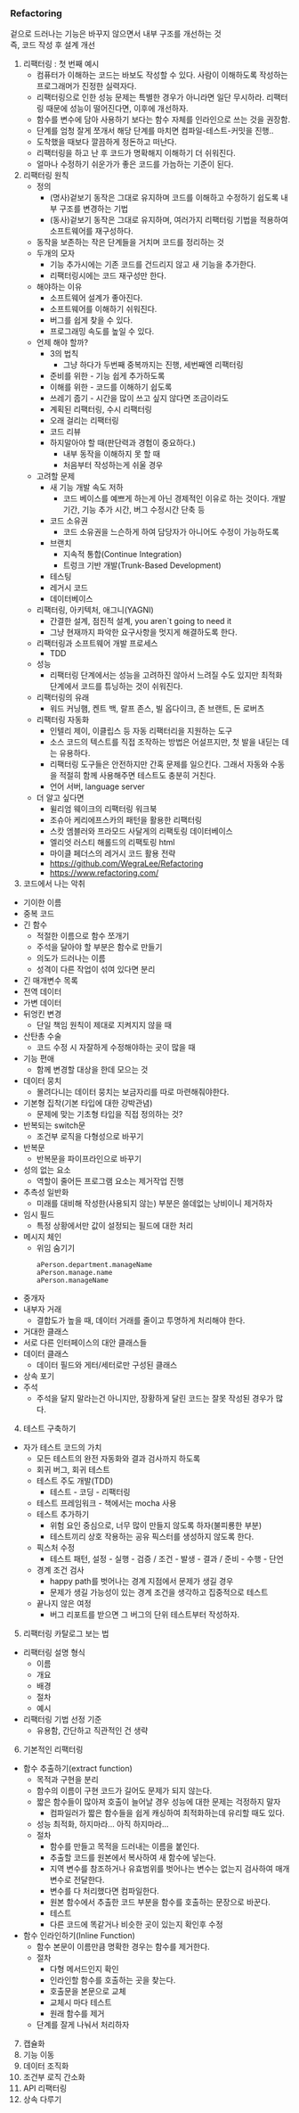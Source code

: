 ### Refactoring
겉으로 드러나는 기능은 바꾸지 않으면서 내부 구조를 개선하는 것   
즉, 코드 작성 후 설계 개선

1. 리팩터링 : 첫 번째 예시
   - 컴퓨터가 이해하는 코드는 바보도 작성할 수 있다. 사람이 이해하도록 작성하는 프로그래머가 진정한 실력자다. 
   - 리팩터링으로 인한 성능 문제는 특별한 경우가 아니라면 일단 무시하라. 리팩터링 때문에 성능이 떨어진다면, 이후에 개선하자.
   - 함수를 변수에 담아 사용하기 보다는 함수 자체를 인라인으로 쓰는 것을 권장함.
   - 단계를 엄청 잘게 쪼개서 해당 단계를 마치면 컴파일-테스트-커밋을 진행..
   - 도착했을 때보다 깔끔하게 정돈하고 떠난다.
   - 리팩터링을 하고 난 후 코드가 명확해지 이해하기 더 쉬워진다.
   - 얼마나 수정하기 쉬운가가 좋은 코드를 가늠하는 기준이 된다.
2. 리팩터링 원칙
   -  정의 
      - (명사)겉보기 동작은 그대로 유지하며 코드를 이해하고 수정하기 쉽도록 내부 구조를 변경하는 기법
      - (동사)겉보기 동작은 그대로 유지하며, 여러가지 리팩터링 기법을 적용하여 소프트웨어를 재구성하다.
   - 동작을 보존하는 작은 단계들을 거치며 코드를 정리하는 것 
   - 두개의 모자
      - 기능 추가시에는 기존 코드를 건드리지 않고 새 기능을 추가한다.
      - 리팩터링시에는 코드 재구성만 한다.
   - 해야하는 이유
     - 소프트웨어 설계가 좋아진다.
     - 소프트웨어를 이해하기 쉬워진다.
     - 버그를 쉽게 찾을 수 있다.
     - 프로그래밍 속도를 높일 수 있다.
   - 언제 해야 할까?
      - 3의 법칙
        - 그냥 하다가 두번째 중복까지는 진행, 세번째엔 리팩터링
      - 준비를 위한 - 기능 쉽게 추가하도록
      - 이해를 위한 - 코드를 이해하기 쉽도록
      - 쓰레기 줍기 - 시간을 많이 쓰고 싶지 않다면 조금이라도
      - 계획된 리팩터링, 수시 리팩터링
      - 오래 걸리는 리팩터링
      - 코드 리뷰
      - 하지말아야 할 때(판단력과 경험이 중요하다.)
        - 내부 동작을 이해하지 못 할 때
        - 처음부터 작성하는게 쉬울 경우 
   - 고려할 문제
      - 새 기능 개발 속도 저하
        - 코드 베이스를 예쁘게 하는게 아닌 경제적인 이유로 하는 것이다. 개발 기간, 기능 추가 시간, 버그 수정시간 단축 등
      - 코드 소유권
        - 코드 소유권을 느슨하게 하여 담당자가 아니어도 수정이 가능하도록
      - 브랜치
        - 지속적 통합(Continue Integration)
        - 트렁크 기반 개발(Trunk-Based Development)
      - 테스팅
      - 레거시 코드
      - 데이터베이스
    - 리팩터링, 아키텍처, 애그니(YAGNI) 
      - 간결한 설계, 점진적 설계, you aren`t going to need it
      - 그냥 현재까지 파악한 요구사항을 멋지게 해결하도록 한다.
    - 리팩터링과 소프트웨어 개발 프로세스
      - TDD
    - 성능
      - 리팩터링 단계에서는 성능을 고려하진 않아서 느려질 수도 있지만 최적화 단계에서 코드를 튜닝하는 것이 쉬워진다.
    - 리팩터링의 유래
      - 워드 커닝햄, 켄트 백, 랄프 존스, 빌 옵다이크, 존 브랜트, 돈 로버츠 
    - 리팩터링 자동화
      - 인텔리 제이, 이클립스 등 자동 리팩터리을 지원하는 도구
      - 소스 코드의 텍스트를 직접 조작하는 방법은 어설프지만, 첫 발을 내딛는 데는 유용하다.
      - 리팩터링 도구들은 안전하지만 간혹 문제를 일으킨다. 그래서 자동와 수동을 적절히 함께 사용해주면 테스트도 충분히 거친다.
      - 언어 서버, language server
    - 더 알고 싶다면
      - 윌리엄 웨이크의 리팩터링 워크북
      - 조슈아 케리에프스카의 패턴을 활용한 리팩터링
      - 스캇 엠블러와 프라모드 사달게의 리팩토링 데이터베이스
      - 엘리엇 러스티 해롤드의 리팩토링 html
      - 마이클 페더스의 레거시 코드 활용 전략
      - https://github.com/WegraLee/Refactoring
      - https://www.refactoring.com/
3. 코드에서 나는 악취
  - 기이한 이름
  - 중복 코드
  - 긴 함수
    - 적절한 이름으로 함수 쪼개기
    - 주석을 달아야 할 부분은 함수로 만들기
    - 의도가 드러나는 이름
    - 성격이 다른 작업이 섞여 있다면 분리
  - 긴 매개변수 목록
  - 전역 데이터
  - 가변 데이터
  - 뒤엉킨 변경
    - 단일 책임 원칙이 제대로 지켜지지 않을 때
  - 산탄총 수술
    - 코드 수정 시 자잘하게 수정해야하는 곳이 많을 때
  - 기능 편애
    - 함께 변경할 대상을 한데 모으는 것
  - 데이터 뭉치
    - 몰려다니는 데이터 뭉치는 보금자리를 따로 마련해줘야한다.
  - 기본형 집착(기본 타입에 대한 강박관념)
    - 문제에 맞는 기초형 타입을 직접 정의하는 것?
  - 반복되는 switch문
    - 조건부 로직을 다형성으로 바꾸기
  - 반복문
    - 반복문을 파이프라인으로 바꾸기
  - 성의 없는 요소
    - 역할이 줄어든 프로그램 요소는 제거작업 진행
  - 추측성 일반화
    - 미래를 대비해 작성한(사용되지 않는) 부분은 쓸데없는 낭비이니 제거하자
  - 임시 필드
    - 특정 상황에서만 값이 설정되는 필드에 대한 처리
  - 메시지 체인
    - 위임 숨기기
      ```
      aPerson.department.manageName
      aPerson.manage.name
      aPerson.manageName
      ```
  - 중개자
  - 내부자 거래
    - 결합도가 높을 때, 데이터 거래를 줄이고 투명하게 처리해야 한다.
  - 거대한 클래스
  - 서로 다른 인터페이스의 대안 클래스들
  - 데이터 클래스
    - 데이터 필드와 게터/세터로만 구성된 클래스
  - 상속 포기
  - 주석
    - 주석을 달지 말라는건 아니지만, 장황하게 달린 코드는 잘못 작성된 경우가 많다.

4. 테스트 구축하기
  - 자가 테스트 코드의 가치
    - 모든 테스트의 완전 자동화와 결과 검사까지 하도록
    - 회귀 버그, 회귀 테스트
    - 테스트 주도 개발(TDD) 
      - 테스트 - 코딩 - 리팩터링
    - 테스트 프레임워크 - 책에서는 mocha 사용
    - 테스트 추가하기
      - 위험 요인 중심으로, 너무 많이 만들지 않도록 하자(불피룡한 부분)
      - 테스트끼리 상호 작용하는 공유 픽스터를 생성하지 않도록 한다.
    - 픽스처 수정
      - 테스트 패턴, 설정 - 실행 - 검증 / 조건 - 발생 - 결과 / 준비 - 수행 - 단언
    - 경계 조건 검사
      - happy path를 벗어나는 경계 지점에서 문제가 생길 경우
      - 문제가 생길 가능성이 있는 경계 조건을 생각하고 집중적으로 테스트
    - 끝나지 않은 여정
      - 버그 리포트를 받으면 그 버그의 단위 테스트부터 작성하자.

5. 리팩터링 카탈로그 보는 법
  - 리팩터링 설명 형식
    - 이름
    - 개요
    - 배경
    - 절차
    - 예시
  - 리팩터링 기법 선정 기준
    - 유용함, 간단하고 직관적인 건 생략
6. 기본적인 리팩터링
  - 함수 추출하기(extract function)
    - 목적과 구현을 분리
    - 함수의 이름이 구현 코드가 길어도 문제가 되지 않는다.
    - 짧은 함수들이 많아져 호출이 늘어날 경우 성능에 대한 문제는 걱정하지 말자
      - 컴파일러가 짧은 함수들을 쉽게 캐싱하여 최적화하는데 유리할 때도 있다.
    - 성능 최적화, 하지마라... 아직 하지마라...
    - 절차
      - 함수를 만들고 목적을 드러내는 이름을 붙인다.
      - 추출할 코드를 원본에서 복사하여 새 함수에 넣는다.       
      - 지역 변수를 참조하거나 유효범위를 벗어나는 변수는 없는지 검사하여 매개변수로 전달한다.
      - 변수를 다 처리했다면 컴파일한다.
      - 원본 함수에서 추출한 코드 부분을 함수를 호출하는 문장으로 바꾼다.
      - 테스트
      - 다른 코드에 똑같거나 비슷한 곳이 있는지 확인후 수정
  - 함수 인라인하기(Inline Function)
    - 함수 본문이 이름만큼 명확한 경우는 함수를 제거한다.
    - 절차
      - 다형 메서드인지 확인
      - 인라인할 함수를 호출하는 곳을 찾는다.
      - 호출문을 본문으로 교체
      - 교체시 마다 테스트
      - 원래 함수를 제거
    - 단계를 잘게 나눠서 처리하자
7. 캡슐화
8. 기능 이동
9. 데이터 조직화
10. 조건부 로직 간소화
11. API 리팩터링
12. 상속 다루기